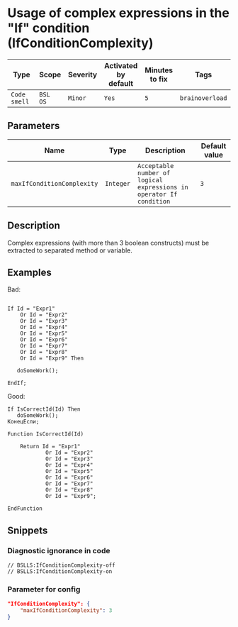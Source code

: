 # Usage of complex expressions in the "If" condition (IfConditionComplexity)

Type | Scope | Severity | Activated<br>by default | Minutes<br>to fix | Tags
--- | --- | --- | --- | --- | ---
`Code smell` | `BSL`<br>`OS` | `Minor` | `Yes` | `5` | `brainoverload`

## Parameters

Name | Type | Description | Default value
--- | --- | --- | ---
`maxIfConditionComplexity` | `Integer` | `Acceptable number of logical expressions in operator If condition` | `3`

<!-- Блоки выше заполняются автоматически, не трогать -->

## Description

Complex expressions (with more than 3 boolean constructs) must be extracted to separated method or variable.

## Examples

Bad:

```bsl

If Id = "Expr1"
    Or Id = "Expr2"
    Or Id = "Expr3"
    Or Id = "Expr4"
    Or Id = "Expr5"
    Or Id = "Expr6"
    Or Id = "Expr7"
    Or Id = "Expr8"
    Or Id = "Expr9" Then
	
   doSomeWork();
	
EndIf;
```

Good:

```bsl
If IsCorrectId(Id) Then
   doSomeWork();
КонецЕсли;

Function IsCorrectId(Id)
	
    Return Id = "Expr1"
            Or Id = "Expr2"
            Or Id = "Expr3"
            Or Id = "Expr4"
            Or Id = "Expr5"
            Or Id = "Expr6"
            Or Id = "Expr7"
            Or Id = "Expr8"
            Or Id = "Expr9";

EndFunction
```

## Snippets

<!-- Блоки ниже заполняются автоматически, не трогать -->

### Diagnostic ignorance in code

```bsl
// BSLLS:IfConditionComplexity-off
// BSLLS:IfConditionComplexity-on
```

### Parameter for config

```json
"IfConditionComplexity": {
    "maxIfConditionComplexity": 3
}
```
